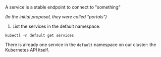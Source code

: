 
A service is a stable endpoint to connect to "something"

*(In the initial proposal, they were called "portals")*

1. List the services in the default namespace:

```execute
kubectl -n default get services
```

There is already one service in the `default` namespace on our cluster: the Kubernetes API itself.
